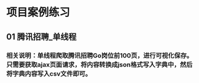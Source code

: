 # 项目案例练习
## 01 腾讯招聘_单线程
### 相关说明：单线程爬取腾讯招聘Go岗位前100页，进行可视化保存。只需要获取ajax页面请求，将内容转换成json格式写入字典中，然后将字典内容写入csv文件即可。

